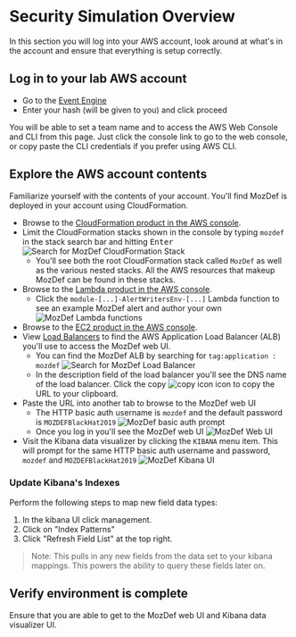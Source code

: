 # Security Simulation Overview

In this section you will log into your AWS account, look around at what's in the
account and ensure that everything is setup correctly.

## Log in to your lab AWS account

* Go to the [Event Engine](https://dashboard.eventengine.run/login)
* Enter your hash (will be given to you) and click proceed

You will be able to set a team name and to access the AWS Web Console and CLI from this page. Just click the console link to go to the web console, or copy paste the CLI credentials if you prefer using AWS CLI.

## Explore the AWS account contents

Familiarize yourself with the contents of your account. You'll find MozDef is
deployed in your account using CloudFormation. 

* Browse to the [CloudFormation product in the AWS console](https://us-west-2.console.aws.amazon.com/cloudformation/home).
* Limit the CloudFormation stacks shown in the console by typing `mozdef` in the
  stack search bar and hitting <kbd>Enter</kbd>
  ![Search for MozDef CloudFormation Stack](img/01-Search-for-MozDef-CloudFormation-Stack.png)
  * You'll see both the root CloudFormation stack called `MozDef` as well as
    the various nested stacks. All the AWS resources that makeup MozDef can be
    found in these stacks.
* Browse to the [Lambda product in the AWS console](https://us-west-2.console.aws.amazon.com/lambda/home).
  * Click the `module-[...]-AlertWritersEnv-[...]` Lambda function to see an example
    MozDef alert and author your own
    ![MozDef Lambda functions](img/01-MozDef-Lambda-functions.png)
* Browse to the [EC2 product in the AWS console](https://us-west-2.console.aws.amazon.com/ec2/v2/home).
* View [Load Balancers](https://us-west-2.console.aws.amazon.com/ec2/v2/home?region=us-west-2#LoadBalancers:)
  to find the AWS Application Load Balancer (ALB) you'll use to access the MozDef
  web UI.
  * You can find the MozDef ALB by searching for `tag:application : mozdef`
    ![Search for MozDef Load Balancer](img/01-Search-for-MozDef-Load-Balancer.png)
  * In the description field of the load balancer you'll see the DNS name of the
    load balancer. Click the copy ![copy icon](img/01-Copy-icon.png) icon to
    copy the URL to your clipboard.
* Paste the URL into another tab to browse to the MozDef web UI
  * The HTTP basic auth username is `mozdef` and the default password is `MOZDEFBlackHat2019`
    ![MozDef basic auth prompt](img/01-MozDef-basic-auth-prompt.png)
  * Once you log in you'll see the MozDef web UI
    ![MozDef Web UI](img/01-MozDef-Web-UI.png)
* Visit the Kibana data visualizer by clicking the `KIBANA` menu item. This will
  prompt for the same HTTP basic auth username and password, `mozdef` and `MOZDEFBlackHat2019`
  ![MozDef Kibana UI](img/01-MozDef-Kibana-UI.png)

### Update Kibana's Indexes

Perform the following steps to map new field data types:  

1. In the kibana UI click management.
2. Click on "Index Patterns"
3. Click "Refresh Field List" at the top right.

> Note: This pulls in any new fields from the data set to your kibana mappings.  This powers the ability to query these fields later on.

## Verify environment is complete

Ensure that you are able to get to the MozDef web UI and Kibana data visualizer
UI.
